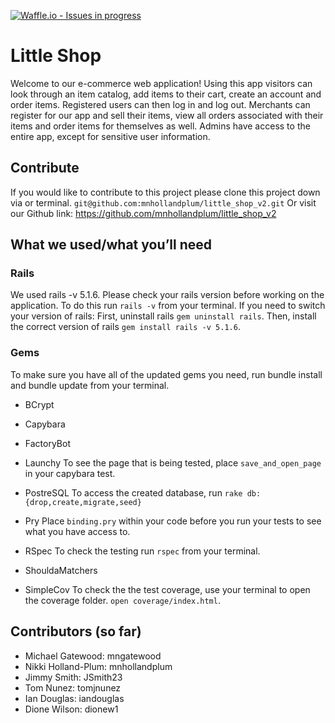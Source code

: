 [![Waffle.io - Issues in progress](https://badge.waffle.io/mnhollandplum/little_shop_v2.png?label=in%20progress&title=In%20Progress)](http://waffle.io/mnhollandplum/little_shop_v2)

# Little Shop

Welcome to our e-commerce web application! Using this app visitors can look through an item catalog, add items to their cart, create an account and order items. Registered users can then log in and log out. Merchants can register for our app and sell their items, view all orders associated with their items and order items for themselves as well. Admins have access to the entire app, except for sensitive user information.

## Contribute
If you would like to contribute to this project please clone this project down via or terminal. `git@github.com:mnhollandplum/little_shop_v2.git`
Or visit our Github link: https://github.com/mnhollandplum/little_shop_v2

## What we used/what you’ll need
### Rails

We used rails -v 5.1.6. Please check your rails version before working on the application.
To do this run `rails -v` from your terminal.
If you need to switch your version of rails:
First, uninstall rails `gem uninstall rails`.
Then, install the correct version of rails `gem install rails -v 5.1.6`.

### Gems
To make sure you have all of the updated gems you need, run bundle install and bundle update from your terminal.
* BCrypt
* Capybara
* FactoryBot
* Launchy
To see the page that is being tested, place `save_and_open_page` in your capybara test.

* PostreSQL
To access the created database, run `rake db:{drop,create,migrate,seed}`

* Pry
Place `binding.pry` within your code before you run your tests to see what you have access to.

* RSpec
To check the testing run `rspec` from your terminal.
* ShouldaMatchers

* SimpleCov
To check the the test coverage, use your terminal to open the coverage folder. `open coverage/index.html`.


## Contributors (so far)
* Michael Gatewood: mngatewood
* Nikki Holland-Plum: mnhollandplum
* Jimmy Smith: JSmith23
* Tom Nunez: tomjnunez
* Ian Douglas: iandouglas
* Dione Wilson: dionew1

